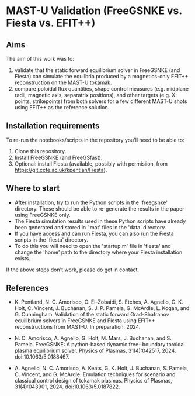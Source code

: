 MAST-U Validation (FreeGSNKE vs. Fiesta vs. EFIT++)
====================================================

Aims
----------

The aim of this work was to:

1. validate that the static forward equilibrium solver in FreeGSNKE (and Fiesta) can simulate the equilbria produced by a magnetics-only EFIT++ reconstruction on the MAST-U tokamak.
2. compare poloidal flux quantities, shape control measures (e.g. midplane radii, magnetic axis, separatrix positions), and other targets (e.g. X-points, strikepoints) from both solvers for a few different MAST-U shots using EFIT++ as the reference solution. 


Installation requirements
----------

To re-run the notebooks/scripts in the repository you'll need to be able to:

1. Clone this repository. 
2. Install FreeGSNKE (and FreeGSfast).
3. Optional: install Fiesta (available, possibly with permisiion, from https://git.ccfe.ac.uk/kpentlan/Fiesta). 

Where to start
----------

 - After installation, try to run the Python scripts in the 'freegsnke' directory. These should be able to re-generate the results in the paper using FreeGSNKE only.
 - The Fiesta simulation results used in these Python scripts have already been generated and stored in '.mat' files in the 'data' directory. 
 - If you have access and can run Fiesta, you can also run the Fiesta scripts in the 'fiesta' directory. 
 - To do this you will need to open the 'startup.m' file in 'fiesta' and change the 'home' path to the directory where your Fiesta installation exists.

If the above steps don't work, please do get in contact. 


References
----------

* K. Pentland, N. C. Amorisco, O. El-Zobaidi, S. Etches, A. Agnello, G. K. Holt, C. Vincent, J. Buchanan, S. J. P. Pamela, G. McArdle, L. Kogan, and G. Cunningham. Validation of the static forward Grad-Shafranov equilibrium solvers in FreeGSNKE and Fiesta using EFIT++ reconstructions from MAST-U. In preparation. 2024. 

* N. C. Amorisco, A. Agnello, G. Holt, M. Mars, J. Buchanan, and S. Pamela. FreeGSNKE: A python-based dynamic free- boundary toroidal plasma equilibrium solver. Physics of Plasmas, 31(4):042517, 2024. doi:10.1063/5.0188467.

* A. Agnello, N. C. Amorisco, A. Keats, G. K. Holt, J. Buchanan, S. Pamela, C. Vincent, and G. McArdle. Emulation techniques for scenario and classical control design of tokamak plasmas. Physics of Plasmas, 31(4):043901, 2024. doi:10.1063/5.0187822.